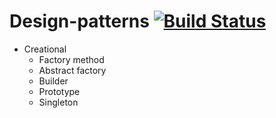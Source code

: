 # Design-patterns [![Build Status](https://travis-ci.com/oshkola/design-patterns.svg?branch=master)](https://travis-ci.com/oshkola/design-patterns)

* Creational
	* Factory method
	* Abstract factory
	* Builder
	* Prototype
	* Singleton
